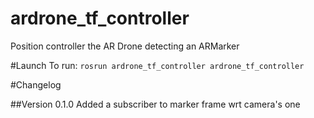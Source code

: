 # ardrone_tf_controller
Position controller the AR Drone detecting an ARMarker

#Launch
To run: `rosrun ardrone_tf_controller ardrone_tf_controller`


#Changelog

##Version 0.1.0
Added a subscriber to marker frame wrt camera's one
